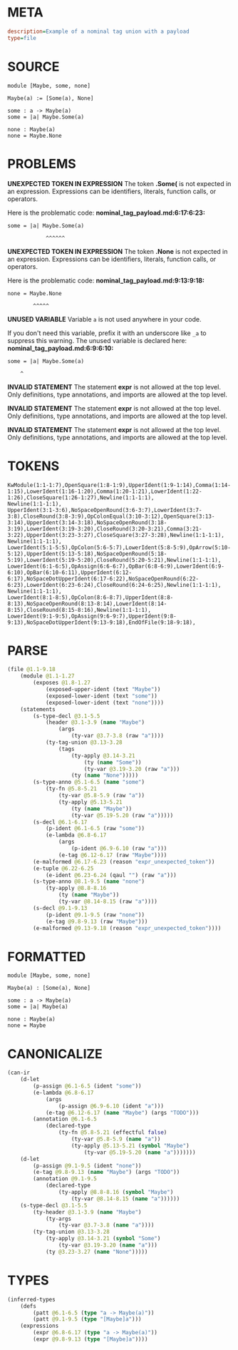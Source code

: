 # META
~~~ini
description=Example of a nominal tag union with a payload
type=file
~~~
# SOURCE
~~~roc
module [Maybe, some, none]

Maybe(a) := [Some(a), None]

some : a -> Maybe(a)
some = |a| Maybe.Some(a)

none : Maybe(a)
none = Maybe.None
~~~
# PROBLEMS
**UNEXPECTED TOKEN IN EXPRESSION**
The token **.Some(** is not expected in an expression.
Expressions can be identifiers, literals, function calls, or operators.

Here is the problematic code:
**nominal_tag_payload.md:6:17:6:23:**
```roc
some = |a| Maybe.Some(a)
```
                ^^^^^^


**UNEXPECTED TOKEN IN EXPRESSION**
The token **.None** is not expected in an expression.
Expressions can be identifiers, literals, function calls, or operators.

Here is the problematic code:
**nominal_tag_payload.md:9:13:9:18:**
```roc
none = Maybe.None
```
            ^^^^^


**UNUSED VARIABLE**
Variable ``a`` is not used anywhere in your code.

If you don't need this variable, prefix it with an underscore like `_a` to suppress this warning.
The unused variable is declared here:
**nominal_tag_payload.md:6:9:6:10:**
```roc
some = |a| Maybe.Some(a)
```
        ^


**INVALID STATEMENT**
The statement **expr** is not allowed at the top level.
Only definitions, type annotations, and imports are allowed at the top level.

**INVALID STATEMENT**
The statement **expr** is not allowed at the top level.
Only definitions, type annotations, and imports are allowed at the top level.

**INVALID STATEMENT**
The statement **expr** is not allowed at the top level.
Only definitions, type annotations, and imports are allowed at the top level.

# TOKENS
~~~zig
KwModule(1:1-1:7),OpenSquare(1:8-1:9),UpperIdent(1:9-1:14),Comma(1:14-1:15),LowerIdent(1:16-1:20),Comma(1:20-1:21),LowerIdent(1:22-1:26),CloseSquare(1:26-1:27),Newline(1:1-1:1),
Newline(1:1-1:1),
UpperIdent(3:1-3:6),NoSpaceOpenRound(3:6-3:7),LowerIdent(3:7-3:8),CloseRound(3:8-3:9),OpColonEqual(3:10-3:12),OpenSquare(3:13-3:14),UpperIdent(3:14-3:18),NoSpaceOpenRound(3:18-3:19),LowerIdent(3:19-3:20),CloseRound(3:20-3:21),Comma(3:21-3:22),UpperIdent(3:23-3:27),CloseSquare(3:27-3:28),Newline(1:1-1:1),
Newline(1:1-1:1),
LowerIdent(5:1-5:5),OpColon(5:6-5:7),LowerIdent(5:8-5:9),OpArrow(5:10-5:12),UpperIdent(5:13-5:18),NoSpaceOpenRound(5:18-5:19),LowerIdent(5:19-5:20),CloseRound(5:20-5:21),Newline(1:1-1:1),
LowerIdent(6:1-6:5),OpAssign(6:6-6:7),OpBar(6:8-6:9),LowerIdent(6:9-6:10),OpBar(6:10-6:11),UpperIdent(6:12-6:17),NoSpaceDotUpperIdent(6:17-6:22),NoSpaceOpenRound(6:22-6:23),LowerIdent(6:23-6:24),CloseRound(6:24-6:25),Newline(1:1-1:1),
Newline(1:1-1:1),
LowerIdent(8:1-8:5),OpColon(8:6-8:7),UpperIdent(8:8-8:13),NoSpaceOpenRound(8:13-8:14),LowerIdent(8:14-8:15),CloseRound(8:15-8:16),Newline(1:1-1:1),
LowerIdent(9:1-9:5),OpAssign(9:6-9:7),UpperIdent(9:8-9:13),NoSpaceDotUpperIdent(9:13-9:18),EndOfFile(9:18-9:18),
~~~
# PARSE
~~~clojure
(file @1.1-9.18
	(module @1.1-1.27
		(exposes @1.8-1.27
			(exposed-upper-ident (text "Maybe"))
			(exposed-lower-ident (text "some"))
			(exposed-lower-ident (text "none"))))
	(statements
		(s-type-decl @3.1-5.5
			(header @3.1-3.9 (name "Maybe")
				(args
					(ty-var @3.7-3.8 (raw "a"))))
			(ty-tag-union @3.13-3.28
				(tags
					(ty-apply @3.14-3.21
						(ty (name "Some"))
						(ty-var @3.19-3.20 (raw "a")))
					(ty (name "None")))))
		(s-type-anno @5.1-6.5 (name "some")
			(ty-fn @5.8-5.21
				(ty-var @5.8-5.9 (raw "a"))
				(ty-apply @5.13-5.21
					(ty (name "Maybe"))
					(ty-var @5.19-5.20 (raw "a")))))
		(s-decl @6.1-6.17
			(p-ident @6.1-6.5 (raw "some"))
			(e-lambda @6.8-6.17
				(args
					(p-ident @6.9-6.10 (raw "a")))
				(e-tag @6.12-6.17 (raw "Maybe"))))
		(e-malformed @6.17-6.23 (reason "expr_unexpected_token"))
		(e-tuple @6.22-6.25
			(e-ident @6.23-6.24 (qaul "") (raw "a")))
		(s-type-anno @8.1-9.5 (name "none")
			(ty-apply @8.8-8.16
				(ty (name "Maybe"))
				(ty-var @8.14-8.15 (raw "a"))))
		(s-decl @9.1-9.13
			(p-ident @9.1-9.5 (raw "none"))
			(e-tag @9.8-9.13 (raw "Maybe")))
		(e-malformed @9.13-9.18 (reason "expr_unexpected_token"))))
~~~
# FORMATTED
~~~roc
module [Maybe, some, none]

Maybe(a) : [Some(a), None]

some : a -> Maybe(a)
some = |a| Maybe(a)

none : Maybe(a)
none = Maybe
~~~
# CANONICALIZE
~~~clojure
(can-ir
	(d-let
		(p-assign @6.1-6.5 (ident "some"))
		(e-lambda @6.8-6.17
			(args
				(p-assign @6.9-6.10 (ident "a")))
			(e-tag @6.12-6.17 (name "Maybe") (args "TODO")))
		(annotation @6.1-6.5
			(declared-type
				(ty-fn @5.8-5.21 (effectful false)
					(ty-var @5.8-5.9 (name "a"))
					(ty-apply @5.13-5.21 (symbol "Maybe")
						(ty-var @5.19-5.20 (name "a")))))))
	(d-let
		(p-assign @9.1-9.5 (ident "none"))
		(e-tag @9.8-9.13 (name "Maybe") (args "TODO"))
		(annotation @9.1-9.5
			(declared-type
				(ty-apply @8.8-8.16 (symbol "Maybe")
					(ty-var @8.14-8.15 (name "a"))))))
	(s-type-decl @3.1-5.5
		(ty-header @3.1-3.9 (name "Maybe")
			(ty-args
				(ty-var @3.7-3.8 (name "a"))))
		(ty-tag-union @3.13-3.28
			(ty-apply @3.14-3.21 (symbol "Some")
				(ty-var @3.19-3.20 (name "a")))
			(ty @3.23-3.27 (name "None")))))
~~~
# TYPES
~~~clojure
(inferred-types
	(defs
		(patt @6.1-6.5 (type "a -> Maybe(a)"))
		(patt @9.1-9.5 (type "[Maybe]a")))
	(expressions
		(expr @6.8-6.17 (type "a -> Maybe(a)"))
		(expr @9.8-9.13 (type "[Maybe]a"))))
~~~
